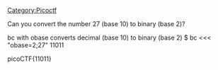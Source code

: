 [Category:Picoctf](/Category:Picoctf "wikilink")

Can you convert the number 27 (base 10) to binary (base 2)?

bc with obase converts decimal (base 10) to binary (base 2) $ bc \<\<\<
"obase=2;27" 11011

picoCTF{11011}